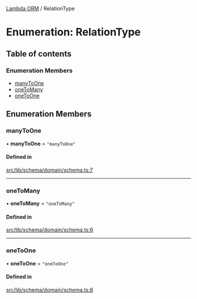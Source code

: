 [Lambda ORM](../README.md) / RelationType

# Enumeration: RelationType

## Table of contents

### Enumeration Members

- [manyToOne](RelationType.md#manytoone)
- [oneToMany](RelationType.md#onetomany)
- [oneToOne](RelationType.md#onetoone)

## Enumeration Members

### manyToOne

• **manyToOne** = ``"manyToOne"``

#### Defined in

[src/lib/schema/domain/schema.ts:7](https://github.com/FlavioLionelRita/lambdaorm/blob/df242d69/src/lib/schema/domain/schema.ts#L7)

___

### oneToMany

• **oneToMany** = ``"oneToMany"``

#### Defined in

[src/lib/schema/domain/schema.ts:6](https://github.com/FlavioLionelRita/lambdaorm/blob/df242d69/src/lib/schema/domain/schema.ts#L6)

___

### oneToOne

• **oneToOne** = ``"oneToOne"``

#### Defined in

[src/lib/schema/domain/schema.ts:8](https://github.com/FlavioLionelRita/lambdaorm/blob/df242d69/src/lib/schema/domain/schema.ts#L8)
